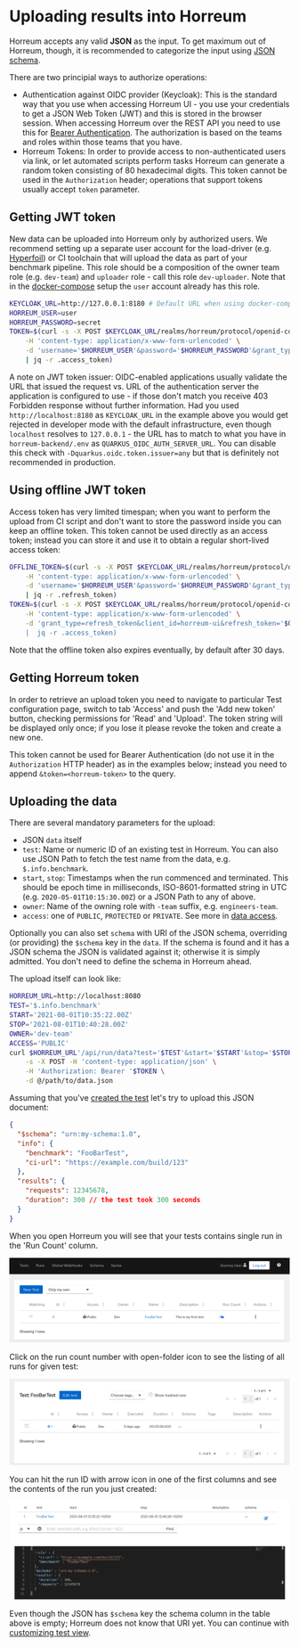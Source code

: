 # Uploading results into Horreum

Horreum accepts any valid **JSON** as the input. To get maximum out of Horreum, though, it is recommended to categorize the input using [JSON schema](https://json-schema.org/).

There are two principial ways to authorize operations:

- Authentication against OIDC provider (Keycloak): This is the standard way that you use when accessing Horreum UI - you use your credentials to get a JSON Web Token (JWT) and this is stored in the browser session. When accessing Horreum over the REST API you need to use this for [Bearer Authentication](https://datatracker.ietf.org/doc/html/rfc6750#section-2.1). The authorization is based on the teams and roles within those teams that you have.
- Horreum Tokens: In order to provide access to non-authenticated users via link, or let automated scripts perform tasks Horreum can generate a random token consisting of 80 hexadecimal digits. This token cannot be used in the `Authorization` header; operations that support tokens usually accept `token` parameter.

## Getting JWT token

New data can be uploaded into Horreum only by authorized users. We recommend setting up a separate user account for the load-driver (e.g. [Hyperfoil](https://hyperfoil.io)) or CI toolchain that will upload the data as part of your benchmark pipeline. This role should be a composition of the owner team role (e.g. `dev-team`) and `uploader` role - call this role `dev-uploader`. Note that in the [docker-compose](/docs/docker_compose.html) setup the `user` account already has this role.

```bash
KEYCLOAK_URL=http://127.0.0.1:8180 # Default URL when using docker-compose
HORREUM_USER=user
HORREUM_PASSWORD=secret
TOKEN=$(curl -s -X POST $KEYCLOAK_URL/realms/horreum/protocol/openid-connect/token \
    -H 'content-type: application/x-www-form-urlencoded' \
    -d 'username='$HORREUM_USER'&password='$HORREUM_PASSWORD'&grant_type=password&client_id=horreum-ui' \
    | jq -r .access_token)
```

A note on JWT token issuer: OIDC-enabled applications usually validate the URL that issued the request vs. URL of the authentication server the application is configured to use - if those don't match you receive 403 Forbidden response without further information. Had you used `http://localhost:8180` as `KEYCLOAK_URL` in the example above you would get rejected in developer mode with the default infrastructure, even though `localhost` resolves to `127.0.0.1` - the URL has to match to what you have in `horreum-backend/.env` as `QUARKUS_OIDC_AUTH_SERVER_URL`. You can disable this check with `-Dquarkus.oidc.token.issuer=any` but that is definitely not recommended in production.

## Using offline JWT token

Access token has very limited timespan; when you want to perform the upload from CI script and don't want to store the password inside you can keep an offline token. This token cannot be used directly as an access token; instead you can store it and use it to obtain a regular short-lived access token:

```bash
OFFLINE_TOKEN=$(curl -s -X POST $KEYCLOAK_URL/realms/horreum/protocol/openid-connect/token \
    -H 'content-type: application/x-www-form-urlencoded' \
    -d 'username='$HORREUM_USER'&password='$HORREUM_PASSWORD'&grant_type=password&client_id=horreum-ui&scope=offline_access' \
    | jq -r .refresh_token)
TOKEN=$(curl -s -X POST $KEYCLOAK_URL/realms/horreum/protocol/openid-connect/token \
    -H 'content-type: application/x-www-form-urlencoded' \
    -d 'grant_type=refresh_token&client_id=horreum-ui&refresh_token='$OFFLINE_TOKEN' \
    |  jq -r .access_token)
```

Note that the offline token also expires eventually, by default after 30 days.

## Getting Horreum token

In order to retrieve an upload token you need to navigate to particular Test configuration page, switch to tab 'Access' and push the 'Add new token' button, checking permissions for 'Read' and 'Upload'. The token string will be displayed only once; if you lose it please revoke the token and create a new one.

This token cannot be used for Bearer Authentication (do not use it in the `Authorization` HTTP header) as in the examples below; instead you need to append `&token=<horreum-token>` to the query.

## Uploading the data

There are several mandatory parameters for the upload:

- JSON `data` itself
- `test`: Name or numeric ID of an existing test in Horreum. You can also use JSON Path to fetch the test name from the data, e.g. `$.info.benchmark`.
- `start`, `stop`: Timestamps when the run commenced and terminated. This should be epoch time in milliseconds, ISO-8601-formatted string in UTC (e.g. `2020-05-01T10:15:30.00Z`) or a JSON Path to any of above.
- `owner`: Name of the owning role with `-team` suffix, e.g. `engineers-team`.
- `access`: one of `PUBLIC`, `PROTECTED` or `PRIVATE`. See more in [data access](./user_management.html#data-access).

Optionally you can also set `schema` with URI of the JSON schema, overriding (or providing) the `$schema` key in the `data`. If the schema is found and it has a JSON schema the JSON is validated against it; otherwise it is simply admitted. You don't need to define the schema in Horreum ahead.

The upload itself can look like:

```bash
HORREUM_URL=http://localhost:8080
TEST='$.info.benchmark'
START='2021-08-01T10:35:22.00Z'
STOP='2021-08-01T10:40:28.00Z'
OWNER='dev-team'
ACCESS='PUBLIC'
curl $HORREUM_URL'/api/run/data?test='$TEST'&start='$START'&stop='$STOP'&owner='$OWNER'&access='$ACCESS \
    -s -X POST -H 'content-type: application/json' \
    -H 'Authorization: Bearer '$TOKEN \
    -d @/path/to/data.json
```

Assuming that you've [created the test](/docs/create_test.html) let's try to upload this JSON document:

```json
{
  "$schema": "urn:my-schema:1.0",
  "info": {
    "benchmark": "FooBarTest",
    "ci-url": "https://example.com/build/123"
  },
  "results": {
    "requests": 12345678,
    "duration": 300 // the test took 300 seconds
  }
}
```

When you open Horreum you will see that your tests contains single run in the 'Run Count' column.

<div class="screenshot"><img src="/assets/images/upload/00_tests.png" /></div>

Click on the run count number with open-folder icon to see the listing of all runs for given test:

<div class="screenshot"><img src="/assets/images/upload/01_runs.png" /></div>

You can hit the run ID with arrow icon in one of the first columns and see the contents of the run you just created:

<div class="screenshot"><img src="/assets/images/upload/02_run.png" /></div>

Even though the JSON has `$schema` key the schema column in the table above is empty; Horreum does not know that URI yet. You can continue with [customizing test view](/docs/customize_views.html).
